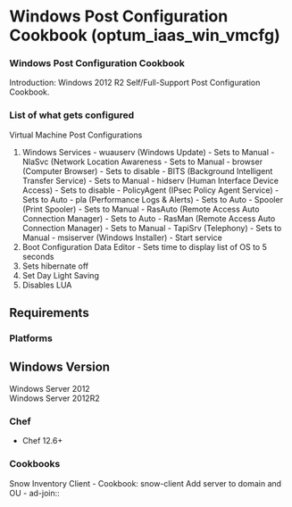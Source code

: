 # Windows Post Configuration Cookbook (optum_iaas_win_vmcfg)

### Windows Post Configuration Cookbook
Introduction:
  Windows 2012 R2 Self/Full-Support Post Configuration Cookbook.

### List of what gets configured
Virtual Machine Post Configurations
  1. Windows Services
    - wuauserv (Windows Update) - Sets to Manual
    - NlaSvc (Network Location Awareness - Sets to Manual
    - browser (Computer Browser) - Sets to disable
    - BITS (Background Intelligent Transfer Service) - Sets to Manual
    - hidserv (Human Interface Device Access) - Sets to disable
    - PolicyAgent (IPsec Policy Agent Service) - Sets to Auto
    - pla (Performance Logs & Alerts) - Sets to Auto
    - Spooler (Print Spooler) - Sets to Manual
    - RasAuto (Remote Access Auto Connection Manager) - Sets to Auto
    - RasMan (Remote Access Auto Connection Manager) - Sets to Manual
    - TapiSrv (Telephony) - Sets to Manual
    - msiserver (Windows Installer) - Start service
  2. Boot Configuration Data Editor - Sets time to display list of OS to 5 seconds
  3. Sets hibernate off
  4. Set Day Light Saving
  5. Disables LUA

## Requirements

### Platforms

Windows Version                     
------------------------
Windows Server 2012                 
Windows Server 2012R2               

### Chef

- Chef 12.6+

### Cookbooks

Snow Inventory Client - Cookbook: snow-client
Add server to domain and OU - ad-join::
